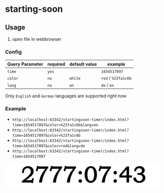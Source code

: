 # starting-soon

## Usage

1. open file in webbrowser


### Config

| Query Parameter | required | default value | example             |
|-----------------|----------|---------------|---------------------|
| `time`          | `yes`    |               | `1654517897`        |
| `color`         | `no`     | `white`       | `red` / `%23fa1c6b` |
| `lang`          | `no`     | `en`          | `de` / `en`         |


Only `English` and `German` languages are supported right now


### Example


- `http://localhost:63342/startingsoon-timer/index.html?time=1654517897&color=%23fa1c6b&lang=en`
- `http://localhost:63342/startingsoon-timer/index.html?time=1654517897&color=%23fa1c6b`
- `http://localhost:63342/startingsoon-timer/index.html?time=1654517897&color=red&lang=de`
- `http://localhost:63342/startingsoon-timer/index.html?time=1654517897`

![Example Image](exampleImage.png)
